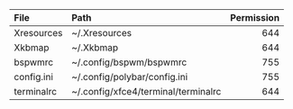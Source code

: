 
| File          | Path                                  | Permission    |
| :---          | :---                                  |          ---: |
| Xresources    | ~/.Xresources                         | 644           |
| Xkbmap        | ~/.Xkbmap                             | 644           |
| bspwmrc       | ~/.config/bspwm/bspwmrc               | 755           |
| config.ini    | ~/.config/polybar/config.ini          | 755           |
| terminalrc    | ~/.config/xfce4/terminal/terminalrc   | 644           |